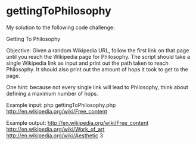 # gettingToPhilosophy
My solution to the following code challenge:

Getting To Philosophy

Objective: Given a random Wikipedia URL, follow the first link on that page until you reach the Wikipedia page for Philosophy. The script should take a single Wikipedia link as input and print out the path taken to reach Philosophy. It should also print out the amount of hops it took to get to the page.

One hint: because not every single link will lead to Philosophy, think about defining a maximum number of hops.

Example input: 
php gettingToPhilosophy.php http://en.wikipedia.org/wiki/Free_content

Example output:
http://en.wikipedia.org/wiki/Free_content
http://en.wikipedia.org/wiki/Work_of_art
http://en.wikipedia.org/wiki/Aesthetic
3

